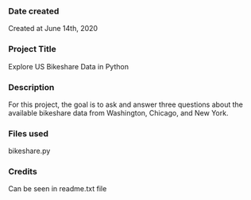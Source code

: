 ### Date created
Created at June 14th, 2020

### Project Title
Explore US Bikeshare Data in Python

### Description
For this project, the goal is to ask and answer three questions about the available bikeshare data from Washington, Chicago, and New York.

### Files used
bikeshare.py

### Credits
Can be seen in readme.txt file
